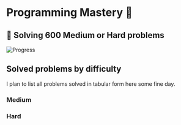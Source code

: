 # Programming Mastery :punch:

## :goal_net:  Solving 600 Medium or Hard problems 

![Progress](https://progress-bar.dev/103/?scale=600&title=InterviewGod&width=500&color=babaca&suffix=+problems+solved)

## Solved problems by difficulty
I plan to list all problems solved in tabular form here some fine day.

### Medium

### Hard

